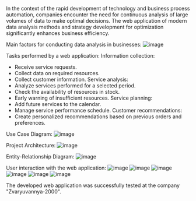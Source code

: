In the context of the rapid development of technology and business process automation, companies encounter the need for continuous analysis of large volumes of data to make optimal decisions. 
The web application of modern data analysis methods and strategy development for optimization significantly enhances business efficiency.

Main factors for conducting data analysis in businesses:
![image](https://github.com/user-attachments/assets/4bc124b2-7965-4cd2-94ba-65b5794d11f1)

Tasks performed by a web application:
Information collection:
  - Receive service requests.
  - Collect data on required resources.
  - Collect customer information.
Service analysis:
  - Analyze services performed for a selected period.
  - Check the availability of resources in stock.
  - Early warning of insufficient resources.
Service planning:
  - Add future services to the calendar.
  - Manage service performance schedule.
Customer recommendations:
  - Create personalized recommendations based on previous orders and
    preferences.

Use Case Diagram:
![image](https://github.com/user-attachments/assets/de5864da-4b82-4702-b22e-8a65de2890c1)

Project Architecture:
![image](https://github.com/user-attachments/assets/fddd333f-5449-4b56-b76d-bbd2f1be49e2)

Entity-Relationship Diagram:
![image](https://github.com/user-attachments/assets/3aea7bdc-5ff5-4e04-a580-6e160f736233)

User interaction with the web application:
![image](https://github.com/user-attachments/assets/3ce57d86-1e42-4b2a-a1fc-52a5732280e2)
![image](https://github.com/user-attachments/assets/1d9e55c5-12b1-4e73-9cf2-17f478d99e0d)
![image](https://github.com/user-attachments/assets/c90a48cf-88a5-49aa-97cb-db99aaf8e497)
![image](https://github.com/user-attachments/assets/a82bda76-3736-4f9e-b051-5c8003520204)
![image](https://github.com/user-attachments/assets/42a72b63-38b6-4d94-b9e3-e96505da28f6)
![image](https://github.com/user-attachments/assets/ca53cb05-f6f8-4c09-8f83-5e939f8bafd6)

The developed web application was successfully tested at the company "Zvaryuvannya-2000".







  
